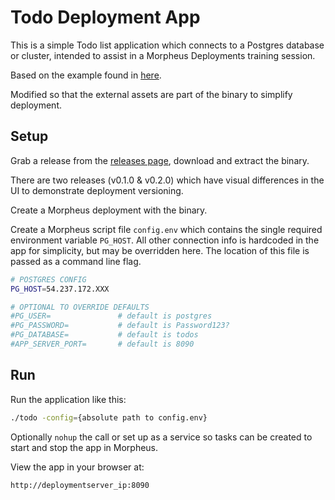 # Todo Deployment App

This is a simple Todo list application which connects to a Postgres database or cluster, intended to assist
in a Morpheus Deployments training session.

Based on the example found in [here](https://blog.logrocket.com/building-simple-app-go-postgresql/).

Modified so that the external assets are part of the binary to simplify deployment.

## Setup

Grab a release from the [releases page](https://github.com/spoonboy-io/todo-deployment-app/releases/latest), download and extract the binary.

There are two releases (v0.1.0 & v0.2.0) which have visual differences in the UI to demonstrate deployment versioning.

Create a Morpheus deployment with the binary. 

Create a Morpheus script file `config.env` which contains the single required environment variable `PG_HOST`. 
All other connection info is hardcoded in the app for simplicity, but may be overridden here. The location of this file 
is passed as a command line flag.

```bash
# POSTGRES CONFIG
PG_HOST=54.237.172.XXX

# OPTIONAL TO OVERRIDE DEFAULTS
#PG_USER=               # default is postgres
#PG_PASSWORD=           # default is Password123?
#PG_DATABASE=           # default is todos
#APP_SERVER_PORT=       # default is 8090

```

## Run
Run the application like this:

```bash
./todo -config={absolute path to config.env}
```

Optionally `nohup` the call or set up as a service so tasks can be created to start and stop the app in Morpheus.

View the app in your browser at: 

```
http://deploymentserver_ip:8090
```
